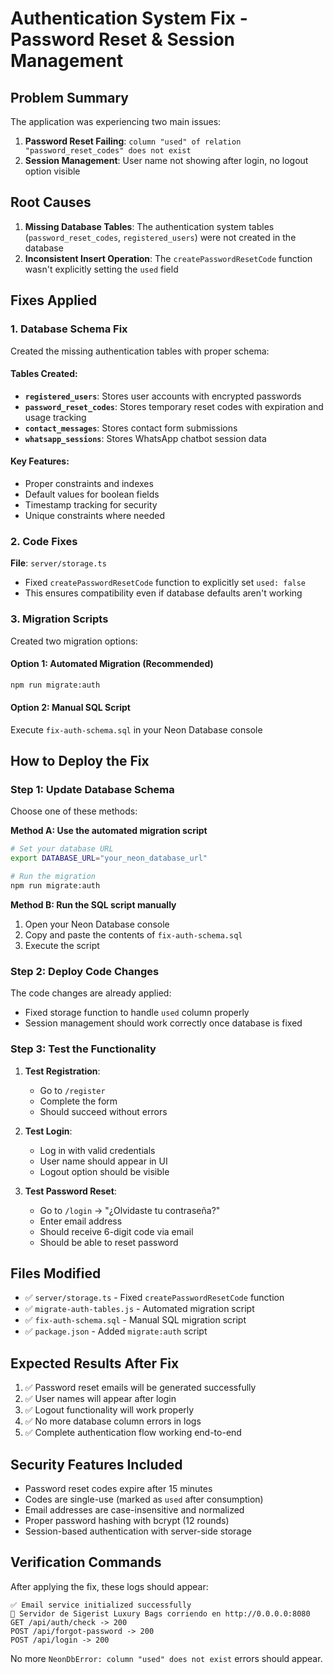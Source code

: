 # Authentication System Fix - Password Reset & Session Management

## Problem Summary
The application was experiencing two main issues:
1. **Password Reset Failing**: `column "used" of relation "password_reset_codes" does not exist`
2. **Session Management**: User name not showing after login, no logout option visible

## Root Causes
1. **Missing Database Tables**: The authentication system tables (`password_reset_codes`, `registered_users`) were not created in the database
2. **Inconsistent Insert Operation**: The `createPasswordResetCode` function wasn't explicitly setting the `used` field

## Fixes Applied

### 1. Database Schema Fix
Created the missing authentication tables with proper schema:

#### Tables Created:
- **`registered_users`**: Stores user accounts with encrypted passwords
- **`password_reset_codes`**: Stores temporary reset codes with expiration and usage tracking
- **`contact_messages`**: Stores contact form submissions
- **`whatsapp_sessions`**: Stores WhatsApp chatbot session data

#### Key Features:
- Proper constraints and indexes
- Default values for boolean fields
- Timestamp tracking for security
- Unique constraints where needed

### 2. Code Fixes
**File**: `server/storage.ts`
- Fixed `createPasswordResetCode` function to explicitly set `used: false`
- This ensures compatibility even if database defaults aren't working

### 3. Migration Scripts
Created two migration options:

#### Option 1: Automated Migration (Recommended)
```bash
npm run migrate:auth
```

#### Option 2: Manual SQL Script
Execute `fix-auth-schema.sql` in your Neon Database console

## How to Deploy the Fix

### Step 1: Update Database Schema
Choose one of these methods:

**Method A: Use the automated migration script**
```bash
# Set your database URL
export DATABASE_URL="your_neon_database_url"

# Run the migration
npm run migrate:auth
```

**Method B: Run the SQL script manually**
1. Open your Neon Database console
2. Copy and paste the contents of `fix-auth-schema.sql`
3. Execute the script

### Step 2: Deploy Code Changes
The code changes are already applied:
- Fixed storage function to handle `used` column properly
- Session management should work correctly once database is fixed

### Step 3: Test the Functionality
1. **Test Registration**:
   - Go to `/register`
   - Complete the form
   - Should succeed without errors

2. **Test Login**:
   - Log in with valid credentials
   - User name should appear in UI
   - Logout option should be visible

3. **Test Password Reset**:
   - Go to `/login` → "¿Olvidaste tu contraseña?"
   - Enter email address
   - Should receive 6-digit code via email
   - Should be able to reset password

## Files Modified
- ✅ `server/storage.ts` - Fixed `createPasswordResetCode` function
- ✅ `migrate-auth-tables.js` - Automated migration script
- ✅ `fix-auth-schema.sql` - Manual SQL migration script
- ✅ `package.json` - Added `migrate:auth` script

## Expected Results After Fix
1. ✅ Password reset emails will be generated successfully
2. ✅ User names will appear after login
3. ✅ Logout functionality will work properly
4. ✅ No more database column errors in logs
5. ✅ Complete authentication flow working end-to-end

## Security Features Included
- Password reset codes expire after 15 minutes
- Codes are single-use (marked as `used` after consumption)
- Email addresses are case-insensitive and normalized
- Proper password hashing with bcrypt (12 rounds)
- Session-based authentication with server-side storage

## Verification Commands
After applying the fix, these logs should appear:
```
✅ Email service initialized successfully
🚀 Servidor de Sigerist Luxury Bags corriendo en http://0.0.0.0:8080
GET /api/auth/check -> 200
POST /api/forgot-password -> 200
POST /api/login -> 200
```

No more `NeonDbError: column "used" does not exist` errors should appear.